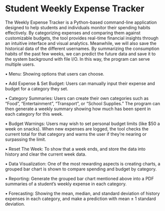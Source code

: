 # Student Weekly Expense Tracker

The Weekly Expense Tracker is a Python-based command-line application designed to help students and individuals monitor their spending habits effectively. By categorizing expenses and comparing them against customizable budgets, the tool provides real-time financial insights through an intuitive interface and visual analytics. Meanwhile, we will also save the historical data of the different usernames. By summarizing the consumption habits of the past few weeks, we can predict the future data and save it to the system background with file I/O. In this way, the program can serve multiple users.

•  Menu: Showing options that users can choose.

•  Add Expense & Set Budget: Users can manually input their expense and budget for a category they set.

•  Category Summaries: Users can create their own categories such as “Food”, “Entertainment”, “Transport”, or “School Supplies.” The program can then generate a weekly summary showing how much has been spent in each category for this week.

•  Budget Warnings: Users may wish to set personal budget limits (like $50 a week on snacks). When new expenses are logged, the tool checks the current total for that category and warns the user if they’re nearing or surpassing the limit.

•  Reset The Week: To show that a week ends, and store the data into history and clear the current week data.

•  Data Visualization: One of the most rewarding aspects is creating charts, a grouped bar chart is shown to compare spending and budget by category.

•  Reporting: Generate the grouped bar chart mentioned above into a PDF summaries of a student’s weekly expense in each category.

•  Forecasting: Showing the mean, median, and standard deviation of history expenses in each category, and make a prediction with mean ± 1 standard deviation.